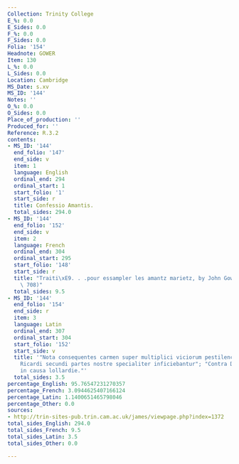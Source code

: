 ```yaml
---
Collection: Trinity College
E_%: 0.0
E_Sides: 0.0
F_%: 0.0
F_Sides: 0.0
Folia: '154'
Headnote: GOWER
Item: 130
L_%: 0.0
L_Sides: 0.0
Location: Cambridge
MS_Date: s.xv
MS_ID: '144'
Notes: ''
O_%: 0.0
O_Sides: 0.0
Place_of_production: ''
Produced_for: ''
Reference: R.3.2
contents:
- MS_ID: '144'
  end_folio: '147'
  end_side: v
  item: 1
  language: English
  ordinal_end: 294
  ordinal_start: 1
  start_folio: '1'
  start_side: r
  title: Confessio Amantis.
  total_sides: 294.0
- MS_ID: '144'
  end_folio: '152'
  end_side: v
  item: 2
  language: French
  ordinal_end: 304
  ordinal_start: 295
  start_folio: '148'
  start_side: r
  title: "Traiti\xE9. . .pour essampler les amantz marietz, by John Gower (Dean no.\
    \ 708)"
  total_sides: 9.5
- MS_ID: '144'
  end_folio: '154'
  end_side: r
  item: 3
  language: Latin
  ordinal_end: 307
  ordinal_start: 304
  start_folio: '152'
  start_side: v
  title: '"Nota consequentes carmen super multiplici viciorum pestilencia vnde tempore
    Ricardi secundi partes nostre specialiter inficiebantur"; "Contra Demonis astuciam
    in causa lollardie."'
  total_sides: 3.5
percentage_English: 95.76547231270357
percentage_French: 3.0944625407166124
percentage_Latin: 1.1400651465798046
percentage_Other: 0.0
sources:
- http://trin-sites-pub.trin.cam.ac.uk/james/viewpage.php?index=1372
total_sides_English: 294.0
total_sides_French: 9.5
total_sides_Latin: 3.5
total_sides_Other: 0.0

---
```

